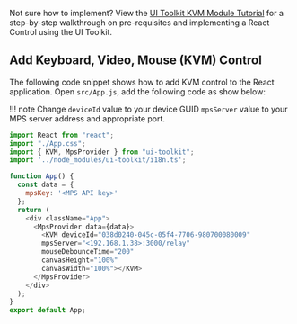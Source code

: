 
Not sure how to implement? View the [UI Toolkit KVM Module Tutorial](../../Tutorials/uitoolkit.md) for a step-by-step walkthrough on pre-requisites and implementing a React Control using the UI Toolkit.

## Add Keyboard, Video, Mouse (KVM) Control

The following code snippet shows how to add KVM control to the React application.
Open `src/App.js`, add the following code as show below:

!!! note
    Change `deviceId` value to your device GUID `mpsServer` value to your MPS server address and appropriate port.

``` javascript hl_lines="13 14"
import React from "react";
import "./App.css";
import { KVM, MpsProvider } from "ui-toolkit";
import '../node_modules/ui-toolkit/i18n.ts';

function App() {
  const data = {
    mpsKey: '<MPS API key>'
  };
  return (
    <div className="App">
      <MpsProvider data={data}>
        <KVM deviceId="038d0240-045c-05f4-7706-980700080009"
        mpsServer="<192.168.1.38>:3000/relay"
        mouseDebounceTime="200"
        canvasHeight="100%"
        canvasWidth="100%"></KVM>
      </MpsProvider>
    </div>
  );
}
export default App;
```